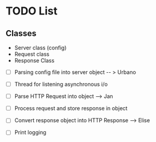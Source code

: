 # TODO List

## Classes
-	Server class (config)
-	Request class
-	Response Class

- [ ] Parsing config file into server object -- > Urbano
- [ ] Thread for listening asynchronous i/o
- [ ] Parse HTTP Request into object --> Jan
- [ ] Process request and store response in object
- [ ] Convert response object into HTTP Response --> Elise
- [ ] Print logging



